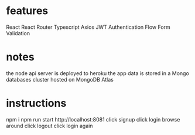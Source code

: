 
# features
React
React Router
Typescript
Axios
JWT Authentication Flow
Form Validation



# notes
the node api server is deployed to heroku
the app data is stored in a Mongo databases cluster hosted on MongoDB Atlas




# instructions

npm i
npm run start
http://localhost:8081
click signup
click login
browse around
click logout
click login again

